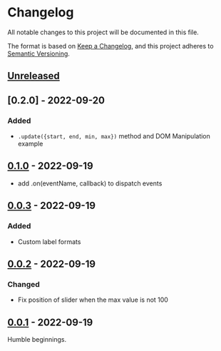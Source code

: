 # Changelog

All notable changes to this project will be documented in this file.

The format is based on [Keep a Changelog](https://keepachangelog.com/en/1.0.0/),
and this project adheres to [Semantic Versioning](https://semver.org/spec/v2.0.0.html).

## [Unreleased]

## [0.2.0] - 2022-09-20

### Added

- `.update({start, end, min, max})` method and DOM Manipulation example

## [0.1.0] - 2022-09-19

- add .on(eventName, callback) to dispatch events

## [0.0.3] - 2022-09-19

### Added

- Custom label formats

## [0.0.2] - 2022-09-19

### Changed

- Fix position of slider when the max value is not 100

## [0.0.1] - 2022-09-19

Humble beginnings.

[unreleased]: https://github.com/jshawl/dual-range-input/compare/v0.1.0...HEAD
[0.1.0]: https://github.com/jshawl/dual-range-input/releases/tag/v0.1.0
[0.0.3]: https://github.com/jshawl/dual-range-input/releases/tag/v0.0.3
[0.0.2]: https://github.com/jshawl/dual-range-input/releases/tag/v0.0.2
[0.0.1]: https://github.com/jshawl/dual-range-input/releases/tag/v0.0.1
